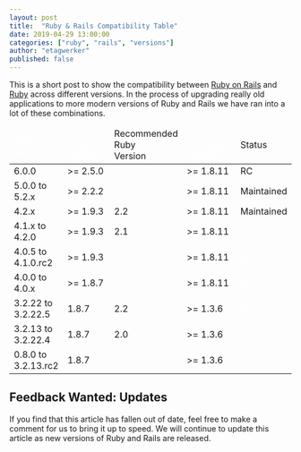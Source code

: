 ```yaml
---
layout: post
title:  "Ruby & Rails Compatibility Table"
date: 2019-04-29 13:00:00
categories: ["ruby", "rails", "versions"]
author: "etagwerker"
published: false
---
```


This is a short post to show the compatibility between [Ruby on Rails](https://rubyonrails.org)
and [Ruby](https://www.ruby-lang.org/en/) across different versions. In the
process of upgrading really old applications to more modern versions of Ruby and
Rails we have ran into a lot of these combinations.

<!--more-->

<table id="ruby-rails-compatibility">
  <thead>
    <tr>
      <td><a href="https://rubygems.org/gems/rails/versions" style="color: white"> Rails<br/> Version </a></td>
      <td><a href="https://www.ruby-lang.org/en/downloads/releases/" style="color: white"> Required<br/>Ruby<br/>Version</a></td>
      <td>Recommended<br/>Ruby<br/>Version</td>
      <td><a href="https://rubygems.org/gems/rubygems-update/versions" style="color: white"> Required<br/>Rubygems<br/>Version </a></td>
      <td>Status</td>
    </tr>
  </thead>
  <tbody>
    <tr>
      <td>6.0.0</td>
      <td>&gt;= 2.5.0</td>
      <td></td>
      <td>&gt;= 1.8.11</td>
      <td>RC</td>
    </tr>
    <tr>
      <td>5.0.0 to 5.2.x</td>
      <td>&gt;= 2.2.2</td>
      <td></td>
      <td>&gt;= 1.8.11</td>
      <td>Maintained</td>
    </tr>
    <tr>
      <td>4.2.x</td>
      <td>&gt;= 1.9.3</td>
      <td>2.2</td>
      <td>&gt;= 1.8.11</td>
      <td>Maintained</td>
    </tr>
    <tr class="eol">
      <td>4.1.x to 4.2.0</td>
      <td>&gt;= 1.9.3</td>
      <td>2.1</td>
      <td>&gt;= 1.8.11</td>
      <td><a href="https://guides.rubyonrails.org/maintenance_policy.html" style="color: white">EOL</a></td>
    </tr>
    <tr class="eol">
      <td>4.0.5 to 4.1.0.rc2</td>
      <td>&gt;= 1.9.3</td>
      <td></td>
      <td>&gt;= 1.8.11</td>
      <td><a href="https://weblog.rubyonrails.org/2016/6/30/Rails-5-0-final/" style="color: white">EOL</a></td>
    </tr>
    <tr class="eol">
      <td>4.0.0 to 4.0.x</td>
      <td>&gt;= 1.8.7</td>
      <td></td>
      <td>&gt;= 1.8.11</td>
      <td><a href="https://weblog.rubyonrails.org/2017/4/27/Rails-5-1-final/" style="color: white">EOL</a></td>
    </tr>
    <tr class="eol">
      <td>3.2.22 to 3.2.22.5</td>
      <td>1.8.7</td>
      <td>2.2</td>
      <td>&gt;= 1.3.6</td>
      <td><a href="https://weblog.rubyonrails.org/2013/2/24/maintenance-policy-for-ruby-on-rails/" style="color: white">EOL</a></td>
    </tr>
    <tr class="eol">
      <td>3.2.13 to 3.2.22.4</td>
      <td>1.8.7</td>
      <td>2.0</td>
      <td>&gt;= 1.3.6</td>
      <td><a href="https://weblog.rubyonrails.org/2013/2/24/maintenance-policy-for-ruby-on-rails/" style="color: white">EOL</a></td>
    </tr>
    <tr class="eol">
      <td>0.8.0 to 3.2.13.rc2</td>
      <td>1.8.7</td>
      <td></td>
      <td>&gt;= 1.3.6</td>
      <td><a href="https://weblog.rubyonrails.org/2013/2/24/maintenance-policy-for-ruby-on-rails/" style="color: white">EOL</a></td>
    </tr>
  </tbody>
</table>

## Feedback Wanted: Updates

If you find that this article has fallen out of date, feel free to make a
comment for us to bring it up to speed. We will continue to update this article
as new versions of Ruby and Rails are released.
